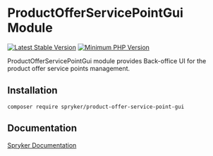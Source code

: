 # ProductOfferServicePointGui Module
[![Latest Stable Version](https://poser.pugx.org/spryker/product-offer-service-point-gui/v/stable.svg)](https://packagist.org/packages/spryker/product-offer-service-point-gui)
[![Minimum PHP Version](https://img.shields.io/badge/php-%3E%3D%208.1-8892BF.svg)](https://php.net/)

ProductOfferServicePointGui module provides Back-office UI for the product offer service points management.

## Installation

```
composer require spryker/product-offer-service-point-gui
```

## Documentation

[Spryker Documentation](https://docs.spryker.com)

